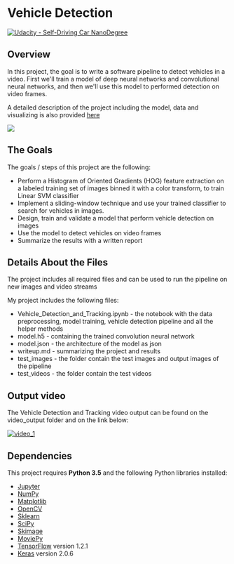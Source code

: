 # Vehicle Detection
[![Udacity - Self-Driving Car NanoDegree](https://s3.amazonaws.com/udacity-sdc/github/shield-carnd.svg)](http://www.udacity.com/drive)

Overview
---
In this project, the goal is to write a software pipeline to detect vehicles in a video. First we'll train a model of deep neural networks and convolutional neural networks, and then we'll use this model to performed detection on video frames.

A detailed description of the project including the model, data and visualizing is also provided  [here](https://github.com/shmulik-willinger/vehicle_detection/blob/master/writeup_template.md)

![]( https://github.com/shmulik-willinger/vehicle_detection/blob/master/readme_img/pipeline_output.png?raw=true)

The Goals
---
The goals / steps of this project are the following:

* Perform a Histogram of Oriented Gradients (HOG) feature extraction on a labeled training set of images binned it with a color transform, to train Linear SVM classifier
* Implement a sliding-window technique and use your trained classifier to search for vehicles in images.
* Design, train and validate a model that perform vehicle detection on images
* Use the model to detect vehicles on video frames
* Summarize the results with a written report

## Details About the Files

The project includes all required files and can be used to run the pipeline on new images and video streams

My project includes the following files:
* Vehicle_Detection_and_Tracking.ipynb - the notebook with the data preprocessing, model training, vehicle detection pipeline and all the helper methods
* model.h5 - containing the trained convolution neural network
* model.json - the architecture of the model as json
* writeup.md - summarizing the project and results
* test_images - the folder contain the test images and output images of the pipeline
* test_videos - the folder contain the test videos


## Output video

The Vehicle Detection and Tracking video output can be found on the video_output folder and on the link below:

[![video_1](https://github.com/shmulik-willinger/vehicle_detection/blob/master/readme_img/video_output_sample.gif)](http://www.youtube.com/watch?v=fIvBNRCIY4U)


## Dependencies
This project requires **Python 3.5** and the following Python libraries installed:

- [Jupyter](http://jupyter.org/)
- [NumPy](http://www.numpy.org/)
- [Matplotlib](https://matplotlib.org/)
- [OpenCV](https://pypi.python.org/pypi/opencv-python#)
- [Sklearn](scikit-learn.org/)
- [SciPy](https://www.scipy.org/)
- [Skimage](http://scikit-image.org/)
- [MoviePy](http://zulko.github.io/moviepy/)
- [TensorFlow](http://tensorflow.org) version 1.2.1
- [Keras](https://keras.io/) version 2.0.6
